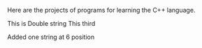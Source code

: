 Here are the projects of programs for learning the C++ language.

This is Double string
This third

Added one string at 6 position
